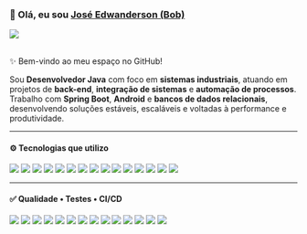 <div align="left">
<h3>👋 Olá, eu sou <a href="https://github.com/Edwanderson">José Edwanderson (Bob)</a></h3>
</div>

<a href="https://www.linkedin.com/in/edwanderson">
  <img src="https://img.shields.io/badge/LinkedIn-blue?style=flat-square&logo=linkedin"/>
</a>

<br/>
<br/>

<p>✨ Bem-vindo ao meu espaço no GitHub!</p>

<p>
Sou <b>Desenvolvedor Java</b> com foco em <b>sistemas industriais</b>, atuando em projetos de <b>back-end</b>, <b>integração de sistemas</b> e <b>automação de processos</b>.<br/>
Trabalho com <b>Spring Boot</b>, <b>Android</b> e <b>bancos de dados relacionais</b>, desenvolvendo soluções estáveis, escaláveis e voltadas à performance e produtividade.
</p>

---
<!-- Linguagens 
<h4>🧩 Projetos em Destaque</h4>

<table align="center">
<tr>
<td><a href="https://github.com/PrimeFactory-Systems/picking-system"><b>Picking System</b></a><br/>Coleta de pedidos com registro de evidências e relatórios automatizados.</td>
<td><a href="https://github.com/PrimeFactory-Systems/prod-manager"><b>Prod Manager</b></a><br/>Gestão de ordens de fabricação e apontamentos de produção.</td>
</tr>
<tr>
<td><a href="https://github.com/PrimeFactory-Systems/stock-manage"><b>Stock Manage</b></a><br/>Controle de estoque, inventário e movimentações industriais.</td>
<td><a href="https://github.com/PrimeFactory-Systems/mfalweb"><b>MFALWeb</b></a><br/>ERP/MRP modular desenvolvido para ambientes industriais.</td>
</tr>
</table>

---
-->
<h4>⚙️ Tecnologias que utilizo</h4>

<p align="left">
  <!-- Linguagens -->
  <img src="https://img.shields.io/badge/Java-ED8B00?style=for-the-badge&logo=java&logoColor=white"/>
  <img src="https://img.shields.io/badge/Kotlin-7F52FF?style=for-the-badge&logo=kotlin&logoColor=white"/>

  <!-- Frameworks -->
  <img src="https://img.shields.io/badge/Spring_Boot-6DB33F?style=for-the-badge&logo=springboot&logoColor=white"/>
  <img src="https://img.shields.io/badge/JSF_(PrimeFaces)-4479A1?style=for-the-badge&logo=java&logoColor=white"/>
  <img src="https://img.shields.io/badge/JPA_Hibernate-59666C?style=for-the-badge&logo=hibernate&logoColor=white"/>

  <!-- Mobile -->
  <img src="https://img.shields.io/badge/Android-3DDC84?style=for-the-badge&logo=android&logoColor=white"/>

  <!-- Banco de Dados -->
  <img src="https://img.shields.io/badge/MySQL-005C84?style=for-the-badge&logo=mysql&logoColor=white"/>
  <img src="https://img.shields.io/badge/PostgreSQL-316192?style=for-the-badge&logo=postgresql&logoColor=white"/>
  <img src="https://img.shields.io/badge/Oracle-F80000?style=for-the-badge&logo=oracle&logoColor=white"/>

  <!-- DevOps -->
  <img src="https://img.shields.io/badge/Docker-2496ED?style=for-the-badge&logo=docker&logoColor=white"/>
  <img src="https://img.shields.io/badge/Git-F05032?style=for-the-badge&logo=git&logoColor=white"/>
  <img src="https://img.shields.io/badge/GitHub-181717?style=for-the-badge&logo=github&logoColor=white"/>

  <!-- Segurança e Integração -->
  <img src="https://img.shields.io/badge/OAuth2-EB5424?style=for-the-badge&logo=openid&logoColor=white"/>
  <img src="https://img.shields.io/badge/JWT-000000?style=for-the-badge&logo=jsonwebtokens&logoColor=white"/>

  <!-- IDEs e Ferramentas -->
  <img src="https://img.shields.io/badge/Eclipse_IDE-2C2255?style=for-the-badge&logo=eclipseide&logoColor=white"/>
  
</p>

---

<h4>✅ Qualidade • Testes • CI/CD</h4>

<p align="left">
  <!-- Testes de Unidade/Integração -->
  <img src="https://img.shields.io/badge/JUnit%205-25A162?style=for-the-badge&logo=junit5&logoColor=white"/>
  <img src="https://img.shields.io/badge/Mockito-6DB33F?style=for-the-badge&logo=mockito&logoColor=white"/>
  <img src="https://img.shields.io/badge/Testcontainers-1D63ED?style=for-the-badge&logo=testcontainers&logoColor=white"/>
  <img src="https://img.shields.io/badge/JaCoCo-brightgreen?style=for-the-badge"/>

  <!-- Testes de API / E2E -->
  <img src="https://img.shields.io/badge/Postman-FF6C37?style=for-the-badge&logo=postman&logoColor=white"/>
  <img src="https://img.shields.io/badge/Selenium-43B02A?style=for-the-badge&logo=selenium&logoColor=white"/>
  <img src="https://img.shields.io/badge/Cypress-17202C?style=for-the-badge&logo=cypress&logoColor=white"/>

  <!-- Qualidade de Código / Segurança -->
  <img src="https://img.shields.io/badge/SonarQube-4E9BCD?style=for-the-badge&logo=sonarqube&logoColor=white"/>
  <img src="https://img.shields.io/badge/Checkstyle-DB2C2C?style=for-the-badge&logo=checkstyle&logoColor=white"/>
  <img src="https://img.shields.io/badge/SpotBugs-0059B3?style=for-the-badge&logo=spotbugs&logoColor=white"/>

  <!-- Documentação de API / Contratos -->
  <img src="https://img.shields.io/badge/OpenAPI-6BA539?style=for-the-badge&logo=openapiinitiative&logoColor=white"/>
  <img src="https://img.shields.io/badge/Swagger-85EA2D?style=for-the-badge&logo=swagger&logoColor=black"/>

  <!-- CI/CD -->
  <img src="https://img.shields.io/badge/GitHub%20Actions-2088FF?style=for-the-badge&logo=githubactions&logoColor=white"/>
  <img src="https://img.shields.io/badge/Jenkins-D24939?style=for-the-badge&logo=jenkins&logoColor=white"/>
</p>


